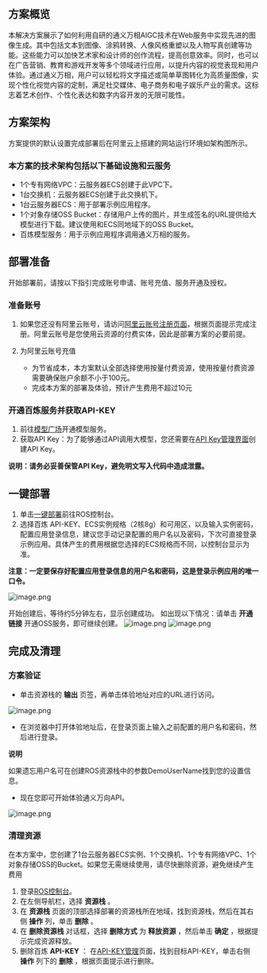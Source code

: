 ## 方案概览

本解决方案展示了如何利用自研的通义万相AIGC技术在Web服务中实现先进的图像生成。其中包括文本到图像、涂鸦转换、人像风格重塑以及人物写真创建等功能。这些能力可以加快艺术家和设计师的创作流程，提高创意效率。同时，也可以在广告营销、教育和游戏开发等多个领域进行应用，以提升内容的视觉表现和用户体验。通过通义万相，用户可以轻松将文字描述或简单草图转化为高质量图像，实现个性化视觉内容的定制，满足社交媒体、电子商务和电子娱乐产业的需求。这标志着艺术创作、个性化表达和数字内容开发的无限可能性。

## 方案架构

方案提供的默认设置完成部署后在阿里云上搭建的网站运行环境如架构图所示。

### 本方案的技术架构包括以下基础设施和云服务

- 1个专有网络VPC：云服务器ECS创建于此VPC下。
- 1台交换机：云服务器ECS创建于此交换机下。
- 1台云服务器ECS：用于部署示例应用程序。
- 1个对象存储OSS Bucket：存储用户上传的图片，并生成签名的URL提供给大模型进行下载。建议使用和ECS同地域下的OSS Bucket。
- 百炼模型服务：用于示例应用程序调用通义万相的服务。

## 部署准备

开始部署前，请按以下指引完成账号申请、账号充值、服务开通及授权。

### 准备账号

1. 如果您还没有阿里云账号，请访问[阿里云账号注册页面](https://account.aliyun.com/register/qr_register.htm)，根据页面提示完成注册。阿里云账号是您使用云资源的付费实体，因此是部署方案的必要前提。
2. 为阿里云账号充值

   * 为节省成本，本方案默认全部选择使用按量付费资源，使用按量付费资源需要确保账户余额不小于100元。
   * 完成本方案的部署及体验，预计产生费用不超过10元

### 开通百炼服务并获取API-KEY

1. 前往[模型广场](https://bailian.console.aliyun.com/#/model-market)开通模型服务。
2. 获取API Key：为了能够通过API调用大模型，您还需要在[API Key管理界面](https://bailian.console.aliyun.com/?apiKey=1)创建API Key。
   
**说明：请务必妥善保管API Key，避免明文写入代码中造成泄露。**

## 一键部署

1. 单击[一键部署](https://ros.console.aliyun.com/region/stacks/create?templateUrl=https://ros-public-templates.oss-cn-hangzhou.aliyuncs.com/service_template/technical-solution/drawing_with_tongyi_wanxiang_new.yml&hideStepRow=true&hideStackConfig=true&pageTitle=创意加速器：AI绘画创作&disableRollback=false&isSimplified=true&disableNavigation=true&productNavBar=disabled)前往ROS控制台。
2. 选择百炼 API-KEY、ECS实例规格（2核8g）和可用区，以及输入实例密码，配置应用登录信息，建议您手动记录配置的用户名以及密码，下次可直接登录示例应用。具体产生的费用根据您选择的ECS规格而不同，以控制台显示为准。

**注意：一定要保存好配置应用登录信息的用户名和密码，这是登录示例应用的唯一口令。**

![image.png](https://help-static-aliyun-doc.aliyuncs.com/assets/img/zh-CN/3356686171/p804562.png)

开始创建后，等待约5分钟左右，显示创建成功。
如出现以下情况：请单击 **开通链接** 开通OSS服务，即可继续创建。
![image.png](https://help-static-aliyun-doc.aliyuncs.com/assets/img/zh-CN/4922044271/p839477.png)
![image.png](https://help-static-aliyun-doc.aliyuncs.com/assets/img/zh-CN/3356686171/p804563.png)

## 完成及清理

### 方案验证

* 单击资源栈的 **输出** 页签，再单击体验地址对应的URL进行访问。

![image.png](https://help-static-aliyun-doc.aliyuncs.com/assets/img/zh-CN/3356686171/p804565.png)

* 在浏览器中打开体验地址后，在登录页面上输入之前配置的用户名和密码，然后进行登录。

**说明**

如果遗忘用户名可在创建ROS资源栈中的参数DemoUserName找到您的设置信息。

* 现在您即可开始体验通义万向API。

![image.png](https://help-static-aliyun-doc.aliyuncs.com/assets/img/zh-CN/5246427271/p852713.png)

### 清理资源

在本方案中，您创建了1台云服务器ECS实例、1个交换机、1个专有网络VPC、1个对象存储OSS的Bucket。如果您无需继续使用，请尽快删除资源，避免继续产生费用

1. 登录[ROS控制台](https://ros.console.aliyun.com/overview)。
2. 在左侧导航栏，选择 **资源栈** 。
3. 在 **资源栈** 页面的顶部选择部署的资源栈所在地域，找到资源栈，然后在其右侧 **操作** 列，单击 **删除** 。
4. 在 **删除资源栈** 对话框，选择 **删除方式** 为 **释放资源** ，然后单击 **确定** ，根据提示完成资源释放。
5. 删除百炼 **API-KEY** ：
   在[API-KEY管理](https://bailian.console.aliyun.com/?apiKey=1)页面，找到目标API-KEY，单击右侧 **操作** 列下的 **删除** ，根据页面提示进行删除。
